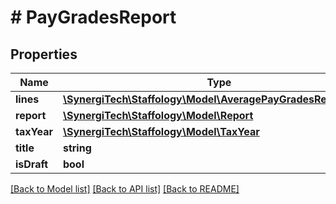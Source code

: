 # # PayGradesReport

## Properties

Name | Type | Description | Notes
------------ | ------------- | ------------- | -------------
**lines** | [**\SynergiTech\Staffology\Model\AveragePayGradesReportLine[]**](AveragePayGradesReportLine.md) |  | [optional]
**report** | [**\SynergiTech\Staffology\Model\Report**](Report.md) |  | [optional]
**taxYear** | [**\SynergiTech\Staffology\Model\TaxYear**](TaxYear.md) |  | [optional]
**title** | **string** |  | [optional]
**isDraft** | **bool** |  | [optional]

[[Back to Model list]](../../README.md#models) [[Back to API list]](../../README.md#endpoints) [[Back to README]](../../README.md)

